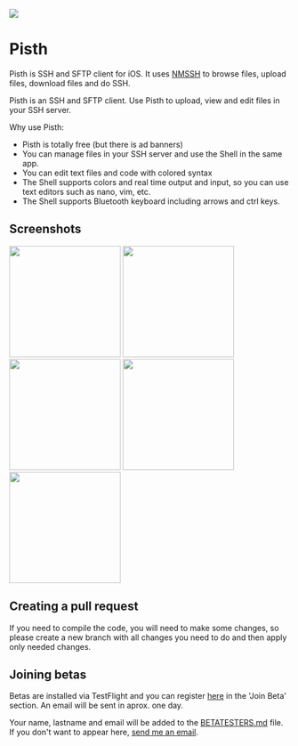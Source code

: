 ![](https://github.com/ColdGrub1384/Pisth/blob/master/Pisth/Assets.xcassets/AppIcon.appiconset/Icon-App-60x60@2x.png?raw=true)

# Pisth
Pisth is SSH and SFTP client for iOS. It uses [NMSSH](https://github.com/NMSSH/NMSSH) to browse files, upload files, download files and do SSH.

Pisth is an SSH and SFTP client.
Use Pisth to upload, view and edit files in your SSH server.

Why use Pisth:

  - Pisth is totally free (but there is ad banners)
  - You can manage files in your SSH server and use the Shell in the same app.
  - You can edit text files and code with colored syntax
  - The Shell supports colors and real time output and input, so you can use text editors such as nano, vim, etc.
  - The Shell supports Bluetooth keyboard including arrows and ctrl keys.

## Screenshots
<img src="https://is1-ssl.mzstatic.com/image/thumb/Purple118/v4/49/fa/b7/49fab725-de45-97cc-c1f0-baa4986fd73c/pr_source.png/0x0ss.jpg" width=200px>
<img src="https://is1-ssl.mzstatic.com/image/thumb/Purple128/v4/76/78/d4/7678d4d0-ba8a-a903-66ac-32be4d3a3470/pr_source.jpg/0x0ss.jpg" width=200px>
<img src="https://is1-ssl.mzstatic.com/image/thumb/Purple118/v4/ff/36/13/ff3613cf-4669-5ccc-a712-eaf90757fe8b/pr_source.png/0x0ss.jpg" width=200px>
<img src="https://is1-ssl.mzstatic.com/image/thumb/Purple128/v4/7e/e6/e2/7ee6e2a2-3433-c2aa-ab6f-56d6cbb565ce/pr_source.png/0x0ss.jpg" width=200px>
<img src="https://is1-ssl.mzstatic.com/image/thumb/Purple118/v4/83/b7/91/83b7910c-1df1-5d3d-17a2-b8eb4089042e/pr_source.png/0x0ss.jpg" width=200px>

## Creating a pull request
If you need to compile the code, you will need to make some changes, so please create a new branch with all changes you need to do and then apply only needed changes.

## Joining betas
Betas are installed via TestFlight and you can register [here](https://pisth.github.io/) in the 'Join Beta' section.
An email will be sent in aprox. one day.

Your name, lastname and email will be added to the [BETATESTERS.md](https://github.com/ColdGrub1384/Pisth/blob/master/BETATESTERS.md) file. If you don't want to appear here, [send me an email](mailto://adri_labbe@hotmail.com).

